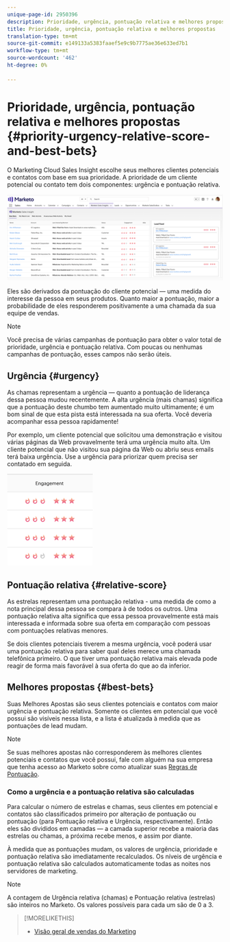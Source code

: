```yaml
---
unique-page-id: 2950396
description: Prioridade, urgência, pontuação relativa e melhores propostas - Documentos do Marketing - Documentação do produto
title: Prioridade, urgência, pontuação relativa e melhores propostas
translation-type: tm+mt
source-git-commit: e149133a5383faaef5e9c9b7775ae36e633ed7b1
workflow-type: tm+mt
source-wordcount: '462'
ht-degree: 0%

---
```



# Prioridade, urgência, pontuação relativa e melhores propostas {#priority-urgency-relative-score-and-best-bets}

O Marketing Cloud Sales Insight escolhe seus melhores clientes potenciais e contatos com base em sua prioridade. A prioridade de um cliente potencial ou contato tem dois componentes: urgência e pontuação relativa.

![](assets/one.png)

Eles são derivados da pontuação do cliente potencial — uma medida do interesse da pessoa em seus produtos. Quanto maior a pontuação, maior a probabilidade de eles responderem positivamente a uma chamada da sua equipe de vendas.

>[!NOTE]
>
>Você precisa de várias campanhas de pontuação para obter o valor total de prioridade, urgência e pontuação relativa.  Com poucas ou nenhumas campanhas de pontuação, esses campos não serão úteis.

## Urgência {#urgency}

As chamas representam a urgência — quanto a pontuação de liderança dessa pessoa mudou recentemente. A alta urgência (mais chamas) significa que a pontuação deste chumbo tem aumentado muito ultimamente; é um bom sinal de que esta pista está interessada na sua oferta. Você deveria acompanhar essa pessoa rapidamente!

Por exemplo, um cliente potencial que solicitou uma demonstração e visitou várias páginas da Web provavelmente terá uma urgência muito alta. Um cliente potencial que não visitou sua página da Web ou abriu seus emails terá baixa urgência. Use a urgência para priorizar quem precisa ser contatado em seguida.

![](assets/two.png)

## Pontuação relativa {#relative-score}

As estrelas representam uma pontuação relativa - uma medida de como a nota principal dessa pessoa se compara à de todos os outros. Uma pontuação relativa alta significa que essa pessoa provavelmente está mais interessada e informada sobre sua oferta em comparação com pessoas com pontuações relativas menores.

Se dois clientes potenciais tiverem a mesma urgência, você poderá usar uma pontuação relativa para saber qual deles merece uma chamada telefônica primeiro. O que tiver uma pontuação relativa mais elevada pode reagir de forma mais favorável à sua oferta do que ao da inferior.

## Melhores propostas {#best-bets}

Suas Melhores Apostas são seus clientes potenciais e contatos com maior urgência e pontuação relativa. Somente os clientes em potencial que você possui são visíveis nessa lista, e a lista é atualizada à medida que as pontuações de lead mudam.

>[!NOTE]
>
>Se suas melhores apostas não corresponderem às melhores clientes potenciais e contatos que você possui, fale com alguém na sua empresa que tenha acesso ao Marketo sobre como atualizar suas [Regras de Pontuação](../../../../../getting-started/quick-wins/simple-scoring.md).

### Como a urgência e a pontuação relativa são calculadas

Para calcular o número de estrelas e chamas, seus clientes em potencial e contatos são classificados primeiro por alteração de pontuação ou pontuação (para Pontuação relativa e Urgência, respectivamente). Então eles são divididos em camadas — a camada superior recebe a maioria das estrelas ou chamas, a próxima recebe menos, e assim por diante.

À medida que as pontuações mudam, os valores de urgência, prioridade e pontuação relativa são imediatamente recalculados. Os níveis de urgência e pontuação relativa são calculados automaticamente todas as noites nos servidores de marketing.

>[!NOTE]
>
>A contagem de Urgência relativa (chamas) e Pontuação relativa (estrelas) são inteiros no Marketo. Os valores possíveis para cada um são de 0 a 3.

>[!MORELIKETHIS]
>
>* [Visão geral de vendas do Marketing](http://docs.marketo.com/display/docs/marketo+sales+insight)

